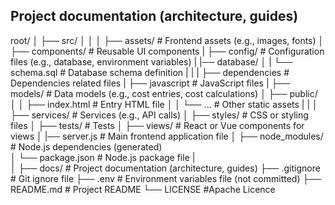## Project documentation (architecture, guides)


root/
│
├── src/
│   │
│   ├── assets/                  # Frontend assets (e.g., images, fonts)
│   ├── components/              # Reusable UI components
|   ├── config/                  # Configuration files (e.g., database, environment variables)
|   |── database/
│   |    └── schema.sql          # Database schema definition
|   |
|   ├── dependencies             # Dependencies related files
|   ├── javascript               # JavaScript files
|   ├── models/                  # Data models (e.g., cost entries,  cost calculations)
│   ├── public/
│   │   ├── index.html           # Entry HTML file
│   │   └── ...                  # Other static assets
|   |
│   ├── services/                # Services (e.g., API calls)
│   ├── styles/                  # CSS or styling files
│   ├── tests/                   # Tests
│   ├── views/                   # React or Vue components for views
│   |── server.js                # Main frontend application file
│   ├── node_modules/            # Node.js dependencies (generated)  
│   └── package.json             # Node.js package file
|     
│
├── docs/                        # Project documentation (architecture, guides)
├── .gitignore                   # Git ignore file
├── .env                         # Environment variables file (not committed)
├── README.md                    # Project README
└── LICENSE                      #Apache Licence

